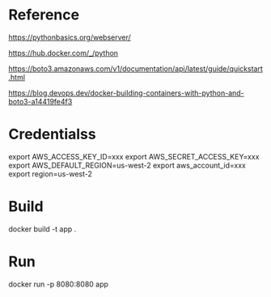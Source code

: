 # Reference 

https://pythonbasics.org/webserver/

https://hub.docker.com/_/python

https://boto3.amazonaws.com/v1/documentation/api/latest/guide/quickstart.html

https://blog.devops.dev/docker-building-containers-with-python-and-boto3-a14419fe4f3


# Credentialss
export AWS_ACCESS_KEY_ID=xxx
export AWS_SECRET_ACCESS_KEY=xxx
export AWS_DEFAULT_REGION=us-west-2
export aws_account_id=xxx
export region=us-west-2

# Build
docker build -t app .

# Run
docker run -p 8080:8080 app

